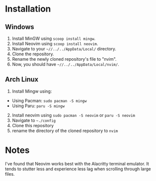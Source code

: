 # Installation

## Windows

1. Install MinGW using `scoop install mingw`.
2. Install Neovim using `scoop install neovim`.
3. Navigate to your `~//../../AppData/Local/` directory.
4. Clone the repository.
5. Rename the newly cloned repository's file to "nvim".
6. Now, you should have `~//../../AppData/Local/nvim/`.

## Arch Linux

1. Install Mingw using:
  - Using Pacman: `sudo pacman -S mingw`
  - Using Paru: `paru -S mingw`
2. Install neovim using `sudo pacman -S neovim` or `paru -S neovim`
2. Navigate to `~./config`
3. Clone this repository
4. rename the directory of the cloned repository to `nvim`

# Notes

I've found that Neovim works best with the Alacritty terminal emulator. It tends to stutter less and experience less lag when scrolling through large files.

